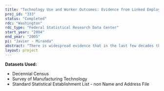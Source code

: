 ```yaml
---
title: "Technology Use and Worker Outcomes: Evidence from Linked Employer-Employee Data"
proj_id: "333"
status: "Completed"
rdc: "Washington"
rdc_type: "Federal Statistical Research Data Center"
start_year: "2004"
end_year: "2005"
pi: "Javier - Miranda"
abstract: "There is widespread evidence that in the last few decades there has been a widening gap between the wages of skilled and unskilled workers. Numerous empirical studies suggest there is a link between this growing skill wage differential and the use of new technologies. However, most of these studies have one notable limitation – i.e., they are typically restricted to cross-sectional data, and thus, unable to control for unobservable worker and firm characteristics. This makes it difficult to distinguish the effects of selection bias from the true productivity effects of using these technologies. Distinguishing these two components ideally requires longitudinal information from both workers and firms. With this project we intend to investigate the impact technology use has on workers’ wages in U.S. manufacturing plants by constructing and exploiting a unique Linked Employee-Employer data set containing longitudinal worker and plant information. Among other things, the construction of this dataset will develop links across time and entities using census data and administrative data, will also explore the value of administrative data to provide economic information to enhance census surveys, and furthermore, will identify some shortcomings of census collection programs. We will examine the effect of technology use on wage determination and ask the following questions: Does the skill wage differential increase after the implementation of new technologies in the workplace as suggested by the skill biased technological change hypothesis? Or do high tech firms employ a selection of high ability workers? And if demand for low skilled workers indeed falls after the introduction of new technologies, do we observe the adjustment of prices or quantities? Does the hazard of exiting the firm increase for low skilled workers after the introduction of new technologies? Is skill upgrading a consequence of technology adoption? This project will address these questions using the Long Form of the 1990 Decennial Census, the Survey of Manufacturing Technologies (1988 and 1993), the Business Register (SSEL 1985-1997), and Unemployment Insurance data for the state of Maryland."
layout: project
---
```


**Datasets Used:**

  - Decennial Census 
  - Survey of Manufacturing Technology 
  - Standard Statistical Establishment List - non Name and Address File 

